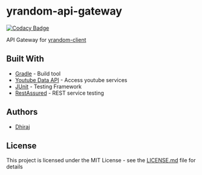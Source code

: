 # yrandom-api-gateway

[![Codacy Badge](https://api.codacy.com/project/badge/Grade/c11a6eb488c24b7ca315b816dbb05e1d)](https://app.codacy.com/app/dhirajbhatt072/yrandom-api-gateway?utm_source=github.com&utm_medium=referral&utm_content=Dhiraj072/yrandom-api-gateway&utm_campaign=Badge_Grade_Dashboard)

API Gateway for [yrandom-client](https://github.com/Dhiraj072/yrandom-client)

## Built With

-   [Gradle](https://gradle.org/) - Build tool
-   [Youtube Data API](https://developers.google.com/youtube/v3/) - Access youtube services
-   [JUnit](https://junit.org/) - Testing Framework
-   [RestAssured](http://rest-assured.io/) - REST service testing

## Authors

-   [Dhiraj](https://github.com/dhiraj072)

## License

This project is licensed under the MIT License - see the [LICENSE.md](LICENSE.md) file for details
